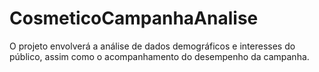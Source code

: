 # CosmeticoCampanhaAnalise
O projeto envolverá a análise de dados demográficos e interesses do público, assim como o acompanhamento do desempenho da campanha.
